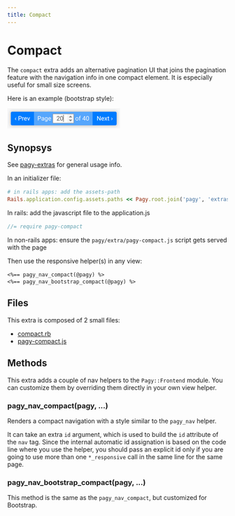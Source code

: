 ```yaml
---
title: Compact
---
```


# Compact

The `compact` extra adds an alternative pagination UI that joins the pagination feature with the navigation info in one compact element. It is especially useful for small size screens.

Here is an example (bootstrap style):

![pagy-compact](../assets/images/pagy-compact-g.png)


## Synopsys

See [pagy-extras](../pagy-extras.md) for general usage info.

In an initializer file:

```ruby
# in rails apps: add the assets-path
Rails.application.config.assets.paths << Pagy.root.join('pagy', 'extras')
```
In rails: add the javascript file to the application.js
```js
//= require pagy-compact
```
In non-rails apps: ensure the `pagy/extra/pagy-compact.js` script gets served with the page

Then use the responsive helper(s) in any view:

```erb
<%== pagy_nav_compact(@pagy) %>
<%== pagy_nav_bootstrap_compact(@pagy) %>
```

## Files

This extra is composed of 2 small files:

- [compact.rb](https://github.com/ddnexus/pagy-extras/blob/master/lib/pagy-extras/compact.rb)
- [pagy-compact.js](https://github.com/ddnexus/pagy-extras/blob/master/lib/javascripts/pagy-compact.js)

## Methods

This extra adds a couple of nav helpers to the `Pagy::Frontend` module. You can customize them by overriding them directly in your own view helper.

### pagy_nav_compact(pagy, ...)

Renders a compact navigation with a style similar to the `pagy_nav` helper.

It can take an extra `id` argument, which is used to build the `id` attribute of the `nav` tag. Since the internal automatic id assignation is based on the code line where you use the helper, you should pass an explicit id only if you are going to use more than one `*_responsive` call in the same line for the same page.

### pagy_nav_bootstrap_compact(pagy, ...)

This method is the same as the `pagy_nav_compact`, but customized for Bootstrap.
